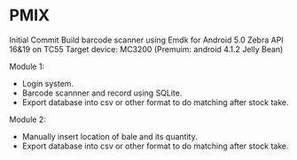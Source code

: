# PMIX
Initial Commit Build barcode scanner using Emdk for Android 5.0 Zebra API 16&19 on TC55 Target device: MC3200 (Premuim: android 4.1.2 Jelly Bean)

Module 1:

- Login system.
- Barcode scannner and record using SQLite.
- Export database into csv or other format to do matching after stock take.

Module 2:

- Manually insert location of bale and its quantity.
- Export database into csv or other format to do matching after stock take.
